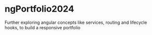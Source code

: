 # ngPortfolio2024
Further exploring angular concepts like services, routing and lifecycle hooks, to build a responsive portfolio
